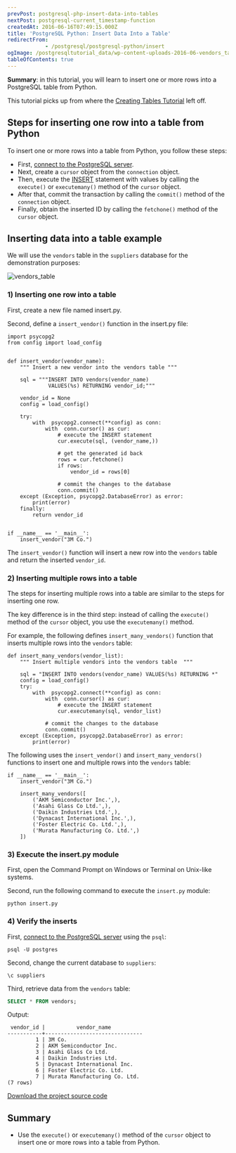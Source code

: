 ```yaml
---
prevPost: postgresql-php-insert-data-into-tables
nextPost: postgresql-current_timestamp-function
createdAt: 2016-06-16T07:49:15.000Z
title: 'PostgreSQL Python: Insert Data Into a Table'
redirectFrom: 
            - /postgresql/postgresql-python/insert
ogImage: /postgresqltutorial_data/wp-content-uploads-2016-06-vendors_table.png
tableOfContents: true
---
```


**Summary**: in this tutorial, you will learn to insert one or more rows into a PostgreSQL table from Python.

This tutorial picks up from where the [Creating Tables Tutorial](/postgresql/postgresql-python/create-tables) left off.

## Steps for inserting one row into a table from Python

To insert one or more rows into a table from Python, you follow these steps:

- First, [connect to the PostgreSQL server](/postgresql/postgresql-python/connect).
- Next, create a `cursor` object from the `connection` object.
- Then, execute the [INSERT](/postgresql/postgresql-insert) statement with values by calling the `execute()` or `executemany()` method of the `cursor` object.
- After that, commit the transaction by calling the `commit()` method of the `connection` object.
- Finally, obtain the inserted ID by calling the `fetchone()` method of the `cursor` object.

## Inserting data into a table example

We will use the `vendors` table in the `suppliers` database for the demonstration purposes:

![vendors_table](/postgresqltutorial_data/wp-content-uploads-2016-06-vendors_table.png)

### 1) Inserting one row into a table

First, create a new file named insert.py.

Second, define a `insert_vendor()` function in the insert.py file:

```
import psycopg2
from config import load_config


def insert_vendor(vendor_name):
    """ Insert a new vendor into the vendors table """

    sql = """INSERT INTO vendors(vendor_name)
             VALUES(%s) RETURNING vendor_id;"""

    vendor_id = None
    config = load_config()

    try:
        with  psycopg2.connect(**config) as conn:
            with  conn.cursor() as cur:
                # execute the INSERT statement
                cur.execute(sql, (vendor_name,))

                # get the generated id back
                rows = cur.fetchone()
                if rows:
                    vendor_id = rows[0]

                # commit the changes to the database
                conn.commit()
    except (Exception, psycopg2.DatabaseError) as error:
        print(error)
    finally:
        return vendor_id


if __name__ == '__main__':
    insert_vendor("3M Co.")
```

The `insert_vendor()` function will insert a new row into the `vendors` table and return the inserted `vendor_id`.

### 2) Inserting multiple rows into a table

The steps for inserting multiple rows into a table are similar to the steps for inserting one row.

The key difference is in the third step: instead of calling the `execute()` method of the `cursor` object, you use the `executemany()` method.

For example, the following defines `insert_many_vendors()` function that inserts multiple rows into the `vendors` table:

```
def insert_many_vendors(vendor_list):
    """ Insert multiple vendors into the vendors table  """

    sql = "INSERT INTO vendors(vendor_name) VALUES(%s) RETURNING *"
    config = load_config()
    try:
        with  psycopg2.connect(**config) as conn:
            with  conn.cursor() as cur:
                # execute the INSERT statement
                cur.executemany(sql, vendor_list)

            # commit the changes to the database
            conn.commit()
    except (Exception, psycopg2.DatabaseError) as error:
        print(error)
```

The following uses the `insert_vendor()` and `insert_many_vendors()` functions to insert one and multiple rows into the `vendors` table:

```
if __name__ == '__main__':
    insert_vendor("3M Co.")

    insert_many_vendors([
        ('AKM Semiconductor Inc.',),
        ('Asahi Glass Co Ltd.',),
        ('Daikin Industries Ltd.',),
        ('Dynacast International Inc.',),
        ('Foster Electric Co. Ltd.',),
        ('Murata Manufacturing Co. Ltd.',)
    ])
```

### 3) Execute the insert.py module

First, open the Command Prompt on Windows or Terminal on Unix-like systems.

Second, run the following command to execute the `insert.py` module:

```
python insert.py
```

### 4) Verify the inserts

First, [connect to the PostgreSQL server](/postgresql/postgresql-python/connect) using the `psql`:

```
psql -U postgres
```

Second, change the current database to `suppliers`:

```
\c suppliers
```

Third, retrieve data from the `vendors` table:

```sql
SELECT * FROM vendors;
```

Output:

```
 vendor_id |          vendor_name
-----------+-------------------------------
         1 | 3M Co.
         2 | AKM Semiconductor Inc.
         3 | Asahi Glass Co Ltd.
         4 | Daikin Industries Ltd.
         5 | Dynacast International Inc.
         6 | Foster Electric Co. Ltd.
         7 | Murata Manufacturing Co. Ltd.
(7 rows)
```

[Download the project source code](/postgresqltutorial_data/insert.zip)

## Summary

- Use the `execute()` or `executemany()` method of the `cursor` object to insert one or more rows into a table from Python.
